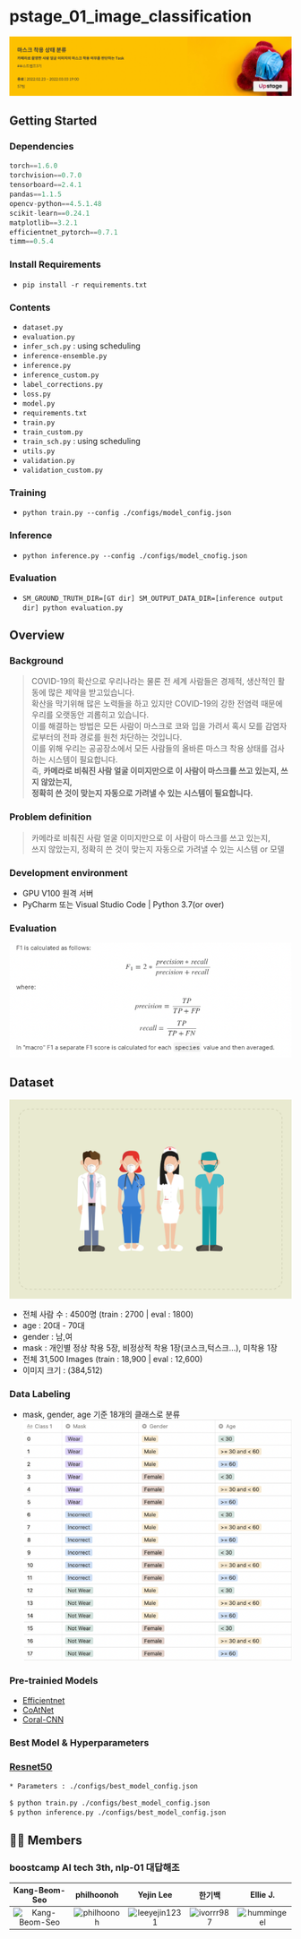 # pstage_01_image_classification

![Controller Image](./images/1.png)


## Getting Started   

### Dependencies
```python
torch==1.6.0
torchvision==0.7.0
tensorboard==2.4.1
pandas==1.1.5
opencv-python==4.5.1.48
scikit-learn==0.24.1
matplotlib==3.2.1
efficientnet_pytorch==0.7.1
timm==0.5.4                                                         
```
  
### Install Requirements
- `pip install -r requirements.txt`
  
### Contents  
- `dataset.py`
- `evaluation.py`
- `infer_sch.py` : using scheduling
- `inference-ensemble.py`
- `inference.py`
- `inference_custom.py`
- `label_corrections.py`
- `loss.py`
- `model.py`
- `requirements.txt`
- `train.py`
- `train_custom.py`
- `train_sch.py` : using scheduling
- `utils.py`
- `validation.py`
- `validation_custom.py`
 
### Training
- `python train.py --config ./configs/model_config.json`

### Inference
- `python inference.py --config ./configs/model_cnofig.json`

### Evaluation
- `SM_GROUND_TRUTH_DIR=[GT dir] SM_OUTPUT_DATA_DIR=[inference output dir] python evaluation.py`  

## Overview
### Background
> COVID-19의 확산으로 우리나라는 물론 전 세계 사람들은 경제적, 생산적인 활동에 많은 제약을 받고있습니다. </br>
> 확산을 막기위해 많은 노력들을 하고 있지만 COVID-19의 강한 전염력 때문에 우리를 오랫동안 괴롭히고 있습니다. </br>
> 이를 해결하는 방법은 모든 사람이 마스크로 코와 입을 가려서 혹시 모를 감염자로부터의 전파 경로를 원천 차단하는 것입니다. </br>
> 이를 위해 우리는 공공장소에서 모든 사람들의 올바른 마스크 착용 상태를 검사하는 시스템이 필요합니다. </br>
> 즉, **카메라로 비춰진 사람 얼굴 이미지만으로 이 사람이 마스크를 쓰고 있는지, 쓰지 않았는지, </br>
> 정확히 쓴 것이 맞는지 자동으로 가려낼 수 있는 시스템이 필요합니다.**
  
### Problem definition
> 카메라로 비춰진 사람 얼굴 이미지만으로 이 사람이 마스크를 쓰고 있는지, </br>
> 쓰지 않았는지, 정확히 쓴 것이 맞는지 자동으로 가려낼 수 있는 시스템 or 모델
  
### Development environment
- GPU V100 원격 서버
- PyCharm 또는 Visual Studio Code | Python 3.7(or over)

### Evaluation
![Controller Image](./images/2.png)

## Dataset   
![Controller Image](./images/4.png)  

- 전체 사람 수 : 4500명 (train : 2700 | eval : 1800)
- age : 20대 - 70대
- gender : 남,여
- mask : 개인별 정상 착용 5장, 비정상적 착용 1장(코스크,턱스크...), 미착용 1장
- 전체 31,500 Images (train : 18,900 | eval : 12,600)
- 이미지 크기 : (384,512)

### Data Labeling
- mask, gender, age 기준 18개의 클래스로 분류
![Controller Image](./images/3.png)


### Pre-trainied Models  
- [Efficientnet](https://arxiv.org/abs/1905.11946)
- [CoAtNet](https://arxiv.org/abs/2106.04803)
- [Coral-CNN](https://arxiv.org/abs/1901.07884)

### Best Model & Hyperparameters  
### [Resnet50](https://arxiv.org/abs/1512.03385)
    * Parameters : ./configs/best_model_config.json

```zsh
$ python train.py ./configs/best_model_config.json
$ python inference.py ./configs/best_model_config.json
```  
## 🧑‍💻 Members
### boostcamp AI tech 3th, nlp-01 대답해조

|                      Kang-Beom-Seo                       |                philhoonoh                |                Yejin Lee                |                한기백                |                Ellie J.                |
| :---------------------------------------------: | :----------------------------------: | :------------------------------: | :------------------------------------: | :------------------------------------: |
|<img src="https://avatars.githubusercontent.com/u/79088141?v=4" alt="Kang-Beom-Seo" width="100" height="100">|<img src="https://avatars.githubusercontent.com/u/97495017?v=4" alt="philhoonoh" width="100" height="100">|<img src="https://avatars.githubusercontent.com/u/82494506?v=4" alt="leeyejin1231" width="100" height="100">|<img src="https://avatars.githubusercontent.com/u/79218038?v=4" alt="ivorrr987" width="100" height="100">|<img src="https://avatars.githubusercontent.com/u/38339347?v=4" alt="hummingeel" width="100" height="100"> | [Kang-Beom-Seo](https://github.com/Kang-Beom-Seo) | [philhoonoh(http://github.com/philhoonoh)| [leeyejin1231](http://github.com/leeyejin1231) | [ivorrr987](http://github.com/ivorrr987) | [hummingeel](http://github.com/hummingeel) |
